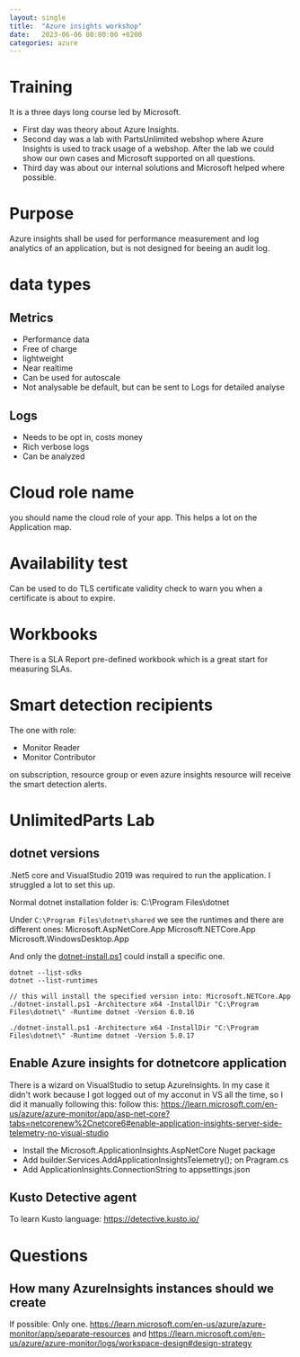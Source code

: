 ```yaml
---
layout: single
title:  "Azure insights workshop"
date:   2023-06-06 00:00:00 +0200
categories: azure
---
```


# Training
It is a three days long course led by Microsoft. 
* First day was theory about Azure Insights.
* Second day was a lab with PartsUnlimited webshop where Azure Insights is used to track usage of a webshop. After the lab we could show our own cases and Microsoft supported on all questions. 
* Third day was about our internal solutions and Microsoft helped where possible. 

# Purpose
Azure insights shall be used for performance measurement and log analytics of an application, but is not designed for beeing an audit log.

# data types
## Metrics
* Performance data
* Free of charge
* lightweight
* Near realtime
* Can be used for autoscale
* Not analysable be default, but can be sent to Logs for detailed analyse

## Logs
* Needs to be opt in, costs money
* Rich verbose logs
* Can be analyzed 

# Cloud role name
you should name the cloud role of your app. This helps a lot on the Application map.


# Availability test
Can be used to do TLS certificate validity check to warn you when a certificate is about to expire.

# Workbooks
There is a SLA Report pre-defined workbook which is a great start for measuring SLAs.  

# Smart detection recipients
The one with role: 

* Monitor Reader
* Monitor Contributor

on subscription, resource group or even azure insights resource will receive the smart detection alerts. 

# UnlimitedParts Lab

## dotnet versions
.Net5 core and VisualStudio 2019 was required to run the application. I struggled a lot to set this up. 

Normal dotnet installation folder is: C:\Program Files\dotnet

Under ```C:\Program Files\dotnet\shared``` we see the runtimes and there are different ones: 
Microsoft.AspNetCore.App
Microsoft.NETCore.App
Microsoft.WindowsDesktop.App

And only the [dotnet-install.ps1](https://learn.microsoft.com/en-us/dotnet/core/tools/dotnet-install-script) could install a specific one. 

```
dotnet --list-sdks
dotnet --list-runtimes

// this will install the specified version into: Microsoft.NETCore.App
./dotnet-install.ps1 -Architecture x64 -InstallDir "C:\Program Files\dotnet\" -Runtime dotnet -Version 6.0.16

./dotnet-install.ps1 -Architecture x64 -InstallDir "C:\Program Files\dotnet\" -Runtime dotnet -Version 5.0.17
```

## Enable Azure insights for dotnetcore application
There is a wizard on VisualStudio to setup AzureInsights. In my case it didn't work because I got logged out of my acconut in VS all the time, so I did it manually following this: 
follow this: https://learn.microsoft.com/en-us/azure/azure-monitor/app/asp-net-core?tabs=netcorenew%2Cnetcore6#enable-application-insights-server-side-telemetry-no-visual-studio

* Install the Microsoft.ApplicationInsights.AspNetCore Nuget package
* Add builder.Services.AddApplicationInsightsTelemetry(); on Pragram.cs
* Add ApplicationInsights.ConnectionString to appsettings.json


## Kusto Detective agent
To learn Kusto language: https://detective.kusto.io/

# Questions
## How many AzureInsights instances should we create 
If possible: Only one. https://learn.microsoft.com/en-us/azure/azure-monitor/app/separate-resources and https://learn.microsoft.com/en-us/azure/azure-monitor/logs/workspace-design#design-strategy

